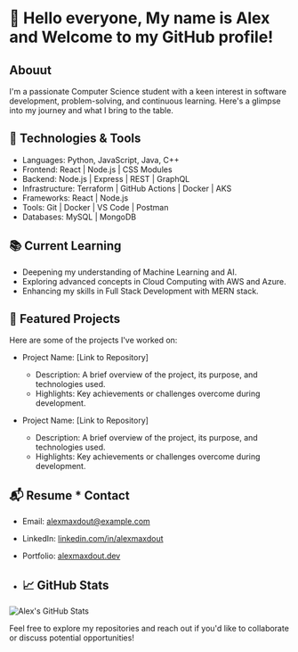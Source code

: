 # 👋 Hello everyone, My name is Alex and Welcome to my GitHub profile! 

## Abouut
I'm a passionate Computer Science student with a keen interest in software development, problem-solving, and continuous learning. Here's a glimpse into my journey and what I bring to the table.

## 🔧 Technologies & Tools

- Languages: Python, JavaScript, Java, C++
- Frontend: React | Node.js | CSS Modules
- Backend: Node.js | Express | REST | GraphQL
- Infrastructure: Terraform | GitHub Actions | Docker | AKS
- Frameworks: React | Node.js 
- Tools: Git | Docker | VS Code | Postman
- Databases: MySQL | MongoDB

## 📚 Current Learning

- Deepening my understanding of Machine Learning and AI.
- Exploring advanced concepts in Cloud Computing with AWS and Azure.
- Enhancing my skills in Full Stack Development with MERN stack.

## 💼 Featured Projects

Here are some of the projects I've worked on:

- Project Name: [Link to Repository]
  - Description: A brief overview of the project, its purpose, and technologies used.
  - Highlights: Key achievements or challenges overcome during development.

- Project Name: [Link to Repository]
  - Description: A brief overview of the project, its purpose, and technologies used.
  - Highlights: Key achievements or challenges overcome during development.

## 📬 Resume * Contact

- Email: [alexmaxdout@example.com](mailto:alexmaxdout@outlook.com)
- LinkedIn: [linkedin.com/in/alexmaxdout](https://www.linkedin.com/in/alexmaxdout)
- Portfolio: [alexmaxdout.dev](https://alexmaxdout.dev)

- ## 📈 GitHub Stats

![Alex's GitHub Stats](https://github-readme-stats.vercel.app/api?username=alexmaxdout&show_icons=true&hide_title=true&count_private=true&hide=prs)

Feel free to explore my repositories and reach out if you'd like to collaborate or discuss potential opportunities!
